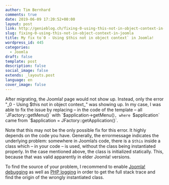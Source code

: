 ```yaml
---
author: Tim Bernhard
comments: true
date: 2019-06-09 17:20:52+00:00
layout: post
link: http://genieblog.ch/fixing-0-using-this-not-in-object-context-in-joomla/
slug: fixing-0-using-this-not-in-object-context-in-joomla
title: My fix to`0 - Using $this not in object context` in Joomla!
wordpress_id: 445
categories:
  - Joomla
draft: false
template: post
description: false
social_image: false
extends: _layouts.post
language: en
cover_image: false
---
```


After migrating, the Joomla! page would not show up.
Instead, only the error "_0 - Using $this not in object context_" was showing up.
In my case, I was able to fix the issue by replacing – in the code of the template – all `JFactory::getMenu()` with `$application->getMenu()`, where `$application` came from `$application = JFactory::getApplication()`.

Note that this may not be the only possible fix for this error.
It highly depends on the code you have.
Generally, the errormessage indicates the underlying problem: somewhere in Joomla!s code, there is a `$this` inside a class which – in your code – is used, without the class being instantiated properly.
In the case mentioned above, the class is initialized statically.
This, because that was valid apparently in elder Joomla! versions. 

To find the source of your problem, I recommend to enable [Joomla! debugging](https://docs.joomla.org/How_to_debug_your_code#Joomla_Logging) as well as [PHP logging](https://stackoverflow.com/questions/845021/how-can-i-get-useful-error-messages-in-php) in order to get the full stack trace and find the origin of the wrongly instantiated class. 

